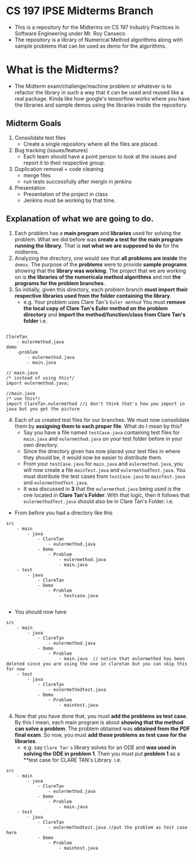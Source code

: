 # CS 197 IPSE Midterms Branch
* This is a repository for the Midterms on CS 197 Industry Practices in Software Engineering under Mr. Roy Canseco.
* The repository is a library of Numerical Method algorithms along with sample problems that can be used as demo for the algorithms.

# What is the Midterms?

* The Midterm exam/challenge/machine problem or whatever is to refactor the library in such a way that it can be used and reused like a real package. Kinda like how google's tensorflow works where you have the libraries and sample demos using the libraries inside the repository.

## Midterm Goals

1. Consolidate test files
    * Create a single repository where all the files are placed.
2. Bug tracking (issues/features)
    * Each team should have a point person to look at the issues and report it to their respective group.
3. Duplication removal + code cleaning
    * merge files
    * run tests successfully after mergin in jenkins
4. Presentation
    * Presentation of the project in class
    * Jenkins must be working by that time.

## Explanation of what we are going to do.

1. Each problem has a **main program** and **libraries** used for solving the problem. What we did before was **create a test for the main program running the library**. That is **not what we are supposed to do** for the midterms. 
2. Analyzing the directory, one would see that **all problems are inside** the `demos`. The purpose of the **problems** were to provide **sample programs** showing that the **library was working**. The project that we are working on is **the libraries of the numericala method algorithms** and not **the programs for the problem branches**.
3. So initially, given this directory, each problem branch **must import their respective libraries used from the folder containing the library**.
    * e.g. Your problem uses Clare Tan's `Euler method` You must **remove the local copy of Clare Tan's Euler method on the problem directory** and **import the method/function/class from Clare Tan's folder** i.e.

~~~

ClareTan
    - eulermethod.java
demo
    -problem
        - eulermethod.java
        - main.java
~~~

~~~{.java}
// main.java
/* instead of using this*/
import eulermethod.java;
~~~

~~~{.java}
//main.java
/* use this*/
import ClareTan.eulermethod //i don't think that's how you import in java but you get the picture
~~~
4. Each of us created test files for our branches. We must now consolidate them by **assigning them to each proper file**. What do I mean by this?
    * Say you have a file named `testCase.java` containing test files for `main.java` and `eulermethod.java` on your test folder before in your own directory.
    * Since the directory given has now placed your test files in where they should be, it would now be easier to distribute them.
    * From your `testCase.java` for `main.java` and `eulermethod.java`, you will now create a file `mainTest.java` and `eulermethodTest.java`. You must distribute the test cases from `testCase.java` to `mainTest.java` and `eulermethodTest.java`.
    * It was discussed in **3** that the `eulermethod.java` being used is the one located in **Clare Tan's Folder**. With that logic, then it follows that `eulermethodTest.java` should also be in Clare Tan's Folder. i.e.

* From before you had a directory like this
~~~
src
    - main
        - java
            - ClareTan
                - eulermethod.java
            - Demo
                - Problem
                    - eulermethod.java
                    - main.java
    - test
        - java
            - ClareTan
            - Demo
                - Problem
                    - testcase.java
                
~~~
* You should now have
~~~
src
    - main
        - java
            - ClareTan
                - eulermethod.java
            - Demo
                - Problem
                    - main.java  // notice that eulermethod has been deleted since you are using the one in claretan but you can skip this for now
    - test
        - java
            - ClareTan
                - eulermethodtest.java
            - Demo
                - Problem
                    - maintest.java
~~~

4. Now that you have done that, you must **add the problems as test case**. By this I mean, each main program is about **showing that the method can solve a problem**. The problem obtained was **obtained from the PDF final exam**. So now, you must **add those problems as test case for the libraries**.
    * e.g. say `Clare Tan's` library solves for an ODE and **was used in solving the ODE in problem 1**. Then you must put **problem 1** as a **test case for CLARE TAN's Library. i.e.
~~~
src
    - main
        - java
            - ClareTan
                - eulermethod.java
            - Demo
                - Problem
                    - main.java
    - test
        - java
            - ClareTan
                - eulermethodtest.java //put the problem as test case here
            - Demo
                - Problem
                    - maintest.java
~~~
